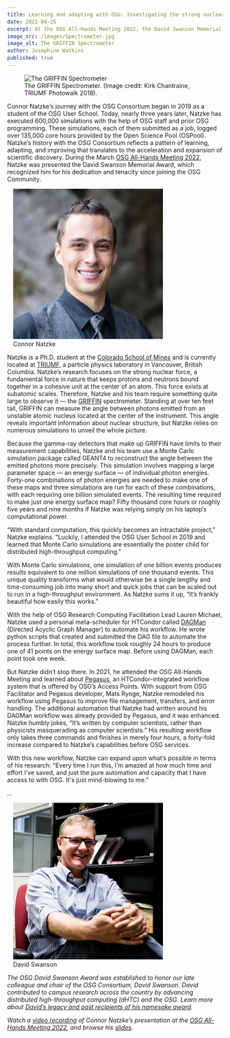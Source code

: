 ```yaml
---
title: Learning and adapting with OSG: Investigating the strong nuclear force
date: 2022-04-25
excerpt: At the OSG All-Hands Meeting 2022, the David Swanson Memorial Award was presented to OSG School participant Connor Natzke in recognition of the impact OSG dHTC services had on his research of strong nuclear forces.
image_src: /images/Spectrometer.jpg
image_alt: The GRIFFIN Spectrometer
author: Josephine Watkins
published: true
--- 
```


<figure>
  <img src="{{ '/images/Spectrometer.jpg' | relative_url }}" alt="The GRIFFIN Spectrometer"/>
  <figcaption class="figure-caption">The GRIFFIN Spectrometer. (Image credit: Kirk Chantraine, TRIUMF Photowalk 2018).<br/></figcaption>
</figure>

Connor Natzke’s journey with the OSG Consortium began in 2019 as a student of the OSG User School. Today, nearly three years later, Natzke has executed 
600,000 simulations with the help of OSG staff and prior OSG programming. These simulations, each of them submitted as a job, logged over 135,000 core 
hours provided by the Open Science Pool (OSPool). Natzke’s history with the OSG Consortium reflects a pattern of learning, adapting, and improving that 
translates to the acceleration and expansion of scientific discovery. During the March [OSG All-Hands Meeting 2022](https://opensciencegrid.org/all-hands/2022/), 
Natzke was presented the David Swanson Memorial Award, which recognized him for his dedication and tenacity since joining the OSG Community. 

<figure class="figure float-end" style="margin-left: 1em">
  <img src= '/images/Connor-Natzke-Square-smaller.jpg' class="figure-img img-fluid rounded" alt="Connor Natzke" width="350px">
  <figcaption class="figure-caption">Connor Natzke<br/></figcaption>
</figure>

Natzke is a Ph.D. student at the [Colorado School of Mines](https://www.mines.edu/) and is currently located at [TRIUMF](https://www.triumf.ca/), a particle
physics laboratory in Vancouver, British Columbia. Natzke’s research focuses on the strong nuclear force, a fundamental force in nature that keeps protons and neutrons bound together in a cohesive unit at 
the center of an atom. This force exists at subatomic scales. Therefore, Natzke and his team require something quite large to observe it –– the [GRIFFIN](https://griffin.triumf.ca/index.html) 
spectrometer. Standing at over ten feet tall, GRIFFIN can measure the angle between photons emitted from an unstable atomic nucleus located at the center 
of the instrument. This angle reveals important information about nuclear structure, but Natzke relies on numerous simulations to unveil the whole picture. 

Because the gamma-ray detectors that make up GRIFFIN have limits to their measurement capabilities, Natzke and his team use a Monte Carlo simulation 
package called GEANT4 to reconstruct the angle between the emitted photons more precisely. This simulation involves mapping a large parameter space –– 
an energy surface –– of individual photon energies. Forty-one combinations of photon energies are needed to make one of these maps and three simulations 
are run for each of these combinations, with each requiring one billion simulated events. The resulting time required to make just one energy surface map?
Fifty thousand core hours or roughly five years and nine months if Natzke was relying simply on his laptop’s computational power.

“With standard computation, this quickly becomes an intractable project,” Natzke explains. “Luckily, I attended the OSG User School in 2019 and learned that
Monte Carlo simulations are essentially the poster child for distributed high-throughput computing.”

With Monte Carlo simulations, one simulation of one billion events produces results equivalent to one million simulations of one thousand events. 
This unique quality transforms what would otherwise be a single lengthy and time-consuming job into many short and quick jobs that can be scaled out to 
run in a high-throughput environment. As Natzke sums it up, “It’s frankly beautiful how easily this works.” 

With the help of OSG Research Computing Facilitation Lead Lauren Michael, Natzke used a personal meta-scheduler for HTCondor called 
[DAGMan](https://htcondor.org/dagman/dagman.html) (Directed Acyclic Graph Manager) to automate his workflow. He wrote python scripts that created and 
submitted the DAG file to automate the process further. In total, this workflow took roughly 24 hours to produce one of 41 points on the energy surface 
map. Before using DAGMan, each point took one week. 

But Natzke didn’t stop there. In 2021, he attended the OSG All-Hands Meeting and learned about [Pegasus](https://pegasus.isi.edu/), an HTCondor-integrated
workflow system that is offered by OSG’s Access Points. With support from OSG Facilitator and Pegasus developer, Mats Rynge, Natzke remodeled his workflow 
using Pegasus to improve file management, transfers, and error handling. The additional automation that Natzke had written around his DAGMan workflow was 
already provided by Pegasus, and it was enhanced. Natzke humbly jokes, “It’s written by computer scientists, rather than physicists masquerading as 
computer scientists.” His resulting workflow only takes three commands and finishes in merely four hours, a forty-fold increase compared to Natzke’s 
capabilities before OSG services. 

With this new workflow, Natzke can expand upon what’s possible in terms of his research: “Every time I run this, I’m amazed at how much time and effort 
I’ve saved, and just the pure automation and capacity that I have access to with OSG. It's just mind-blowing to me.”
       
... 

<figure class="figure float-end" style="margin-left: 1em">
  <img src= '/images/DavidSwanson.png' class="figure-img img-fluid rounded" alt="David Swanson" width="350px">
  <figcaption class="figure-caption">David Swanson<br/></figcaption>
</figure>       
       
*The OSG David Swanson Award was established to honor our late colleague and chair of the OSG Consortium, David Swanson. David contributed to campus 
research across the country by advancing distributed high-throughput computing (dHTC) and the OSG. Learn more about [David’s legacy and past recipients of his namesake award](https://path-cc.io/news/2021-03-19-Nicholas-Cooley-2021-David-Swanson-Award-Winner/ley-2021-David-Swanson-Award-Winner/).* 

*Watch a [video recording](https://www.youtube.com/watch?v=YTyFIdOsJvY&t=175s) of Connor Natzke’s presentation at the [OSG All-Hands Meeting 2022](https://opensciencegrid.org/all-hands/), and browse his [slides](https://opensciencegrid.org/all-hands/).*        
